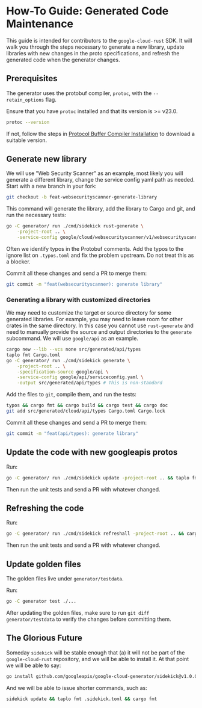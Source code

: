 # How-To Guide: Generated Code Maintenance

This guide is intended for contributors to the `google-cloud-rust` SDK. It will
walk you through the steps necessary to generate a new library, update libraries
with new changes in the proto specifications, and refresh the generated code
when the generator changes.

## Prerequisites

The generator uses the protobuf compiler, `protoc`, with the `--retain_options`
flag.

Ensure that you have `protoc` installed and that its version is >= v23.0.

```bash
protoc --version
```

If not, follow the steps in [Protocol Buffer Compiler Installation] to download
a suitable version.

## Generate new library

We will use "Web Security Scanner" as an example, most likely you will generate
a different library, change the service config yaml path as needed. Start with a
new branch in your fork:

```bash
git checkout -b feat-websecurityscanner-generate-library
```

This command will generate the library, add the library to Cargo and git, and
run the necessary tests:

```bash
go -C generator/ run ./cmd/sidekick rust-generate \
    -project-root .. \
    -service-config google/cloud/websecurityscanner/v1/websecurityscanner_v1.yaml
```

Often we identify typos in the Protobuf comments. Add the typos to the ignore
list on `.typos.toml` and fix the problem upstream. Do not treat this as a
blocker.

Commit all these changes and send a PR to merge them:

```bash
git commit -m "feat(websecurityscanner): generate library"
```

### Generating a library with customized directories

We may need to customize the target or source directory for some generated
libraries. For example, you may need to leave room for other crates in the same
directory. In this case you cannot use `rust-generate` and need to manually
provide the source and output directories to the `generate` subcommand.
We will use `google/api` as an example.

```bash
cargo new --lib --vcs none src/generated/api/types
taplo fmt Cargo.toml
go -C generator/ run ./cmd/sidekick generate \
    -project-root .. \
    -specification-source google/api \
    -service-config google/api/serviceconfig.yaml \
    -output src/generated/api/types # This is non-standard
```

Add the files to `git`, compile them, and run the tests:

```bash
typos && cargo fmt && cargo build && cargo test && cargo doc
git add src/generated/cloud/api/types Cargo.toml Cargo.lock
```

Commit all these changes and send a PR to merge them:

```bash
git commit -m "feat(api/types): generate library"
```

## Update the code with new googleapis protos

Run:

```bash
go -C generator/ run ./cmd/sidekick update -project-root .. && taplo fmt .sidekick.toml && cargo fmt
```

Then run the unit tests and send a PR with whatever changed.

## Refreshing the code

Run:

```bash
go -C generator/ run ./cmd/sidekick refreshall -project-root .. && cargo fmt
```

Then run the unit tests and send a PR with whatever changed.

## Update golden files

The golden files live under `generator/testdata`.

Run:

```bash
go -C generator test ./...
```

After updating the golden files, make sure to run `git diff generator/testdata`
to verify the changes before committing them.

## The Glorious Future

Someday `sidekick` will be stable enough that (a) it will not be part of the
`google-cloud-rust` repository, and we will be able to install it. At that
point we will be able to say:

```bash
go install github.com/googleapis/google-cloud-generator/sidekick@v1.0.0
```

And we will be able to issue shorter commands, such as:

```bash
sidekick update && taplo fmt .sidekick.toml && cargo fmt
```

[protocol buffer compiler installation]: https://protobuf.dev/installation/
